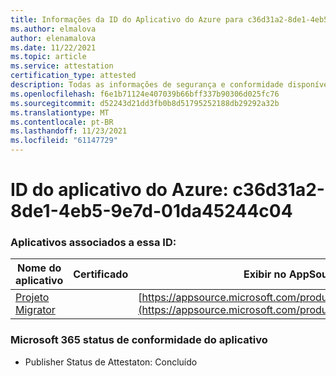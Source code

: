 ```yaml
---
title: Informações da ID do Aplicativo do Azure para c36d31a2-8de1-4eb5-9e7d-01da45244c04
ms.author: elmalova
author: elenamalova
ms.date: 11/22/2021
ms.topic: article
ms.service: attestation
certification_type: attested
description: Todas as informações de segurança e conformidade disponíveis para c36d31a2-8de1-4eb5-9e7d-01da45244c04.
ms.openlocfilehash: f6e1b71124e407039b66bff337b90306d025fc76
ms.sourcegitcommit: d52243d21dd3fb0b8d51795252188db29292a32b
ms.translationtype: MT
ms.contentlocale: pt-BR
ms.lasthandoff: 11/23/2021
ms.locfileid: "61147729"
---
```

# <a name="azure-app-id-c36d31a2-8de1-4eb5-9e7d-01da45244c04"></a>ID do aplicativo do Azure: c36d31a2-8de1-4eb5-9e7d-01da45244c04


### <a name="apps-associated-with-this-id"></a>Aplicativos associados a essa ID:
| **Nome do aplicativo** | **Certificado** | **Exibir no AppSource** |
|--------------|---------------|-----------------------|
| [Projeto Migrator](https://docs.microsoft.com/microsoft-365-app-certification/forward/WA200003160) |  | [https://appsource.microsoft.com/product/office/WA200003160](https://appsource.microsoft.com/product/office/WA200003160) |

### <a name="microsoft-365-app-compliance-status"></a>Microsoft 365 status de conformidade do aplicativo
- Publisher Status de Attestaton: Concluído
